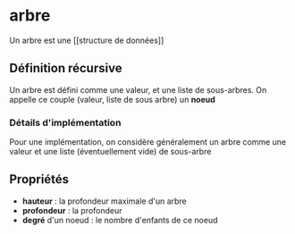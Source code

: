 # arbre
Un arbre est une [[structure de données]]


## Définition récursive
Un arbre est défini comme une valeur, et une liste de sous-arbres.
On appelle ce couple (valeur, liste de sous arbre) un **noeud**

### Détails d'implémentation
Pour une implémentation, on considère généralement un arbre comme une valeur et une liste (éventuellement vide) de sous-arbre


## Propriétés
- **hauteur** : la profondeur maximale d'un arbre
- **profondeur** : la profondeur
- **degré** d'un noeud : le nombre d'enfants de ce noeud